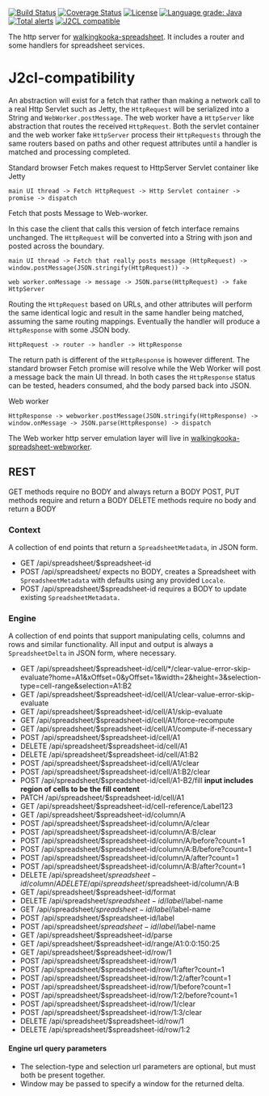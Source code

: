 [![Build Status](https://github.com/mP1/walkingkooka-spreadsheet-server/actions/workflows/build.yaml/badge.svg)](https://github.com/mP1/walkingkooka-spreadsheet-server/actions/workflows/build.yaml/badge.svg)
[![Coverage Status](https://coveralls.io/repos/github/mP1/walkingkooka-spreadsheet-server/badge.svg?branch=master)](https://coveralls.io/repos/github/mP1/walkingkooka-spreadsheet-server?branch=master)
[![License](https://img.shields.io/badge/License-Apache%202.0-blue.svg)](https://opensource.org/licenses/Apache-2.0)
[![Language grade: Java](https://img.shields.io/lgtm/grade/java/g/mP1/walkingkooka-spreadsheet-server.svg?logo=lgtm&logoWidth=18)](https://lgtm.com/projects/g/mP1/walkingkooka-spreadsheet-server/context:java)
[![Total alerts](https://img.shields.io/lgtm/alerts/g/mP1/walkingkooka-spreadsheet-server.svg?logo=lgtm&logoWidth=18)](https://lgtm.com/projects/g/mP1/walkingkooka-spreadsheet-server/alerts/)
[![J2CL compatible](https://img.shields.io/badge/J2CL-compatible-brightgreen.svg)](https://github.com/mP1/j2cl-central)


The http server for [walkingkooka-spreadsheet](https://github.com/mP1/walkingkooka-spreadsheet). It includes a router
and some handlers for spreadsheet services. 



# J2cl-compatibility

An abstraction will exist for a fetch that rather than making a network call to a real Http Servlet such as Jetty,
the `HttpRequest` will be serialized into a String and `WebWorker.postMessage`. The web worker have a `HttpServer` like
abstraction that routes the received `HttpRequest`. Both the servlet container and the web worker fake `HttpServer` process
their `HttpRequests` through the same routers based on paths and other request attributes until a handler is matched
and processing completed.



Standard browser Fetch makes request to HttpServer Servlet container like Jetty

```
main UI thread -> Fetch HttpRequest -> Http Servlet container -> promise -> dispatch
```



Fetch that posts Message to Web-worker.

In this case the client that calls this version of fetch interface remains unchanged. The `HttpRequest` will be converted
into a String with json and posted across the boundary.

```
main UI thread -> Fetch that really posts message (HttpRequest) -> window.postMessage(JSON.stringify(HttpRequest)) ->

web worker.onMessage -> message -> JSON.parse(HttpRequest) -> fake HttpServer
```



Routing the `HttpRequest` based on URLs, and other attributes will perform the same identical logic and result in the same
handler being matched, assuming the same routing mappings. Eventually the handler will produce a `HttpResponse` with some JSON body.

```
HttpRequest -> router -> handler -> HttpResponse
```

The return path is different of the `HttpResponse` is however different. The standard browser Fetch promise will resolve
while the Web Worker will post a message back the main UI thread. In both cases the `HttpResponse` status can be tested, headers
consumed, ahd the body parsed back into JSON.


Web worker
```
HttpResponse -> webworker.postMessage(JSON.stringify(HttpResponse) -> window.onMessage -> JSON.parse(HttpResponse) -> dispatch
```

The Web worker http server emulation layer will live in [walkingkooka-spreadsheet-webworker](https://github.com/mP1/walkingkooka-spreadsheet-webworker).



## REST

GET methods require no BODY and always return a BODY
POST, PUT methods require and return a BODY
DELETE methods require no body and return a BODY



### Context

A collection of end points that return a `SpreadsheetMetadata`, in JSON form.

- GET    /api/spreadsheet/$spreadsheet-id
- POST   /api/spreadsheet/                expects no BODY, creates a Spreadsheet with `SpreadsheetMetadata` with defaults using any provided `Locale`.
- POST   /api/spreadsheet/$spreadsheet-id requires a BODY to update existing `SpreadsheetMetadata.`



### Engine

A collection of end points that support manipulating cells, columns and rows and similar functionality.
All input and output is always a `SpreadsheetDelta` in JSON form, where necessary.

- GET /api/spreadsheet/$spreadsheet-id/cell/*/clear-value-error-skip-evaluate?home=A1&xOffset=0&yOffset=1&width=2&height=3&selection-type=cell-range&selection=A1:B2
- GET /api/spreadsheet/$spreadsheet-id/cell/A1/clear-value-error-skip-evaluate
- GET /api/spreadsheet/$spreadsheet-id/cell/A1/skip-evaluate
- GET /api/spreadsheet/$spreadsheet-id/cell/A1/force-recompute
- GET /api/spreadsheet/$spreadsheet-id/cell/A1/compute-if-necessary
- POST /api/spreadsheet/$spreadsheet-id/cell/A1
- DELETE /api/spreadsheet/$spreadsheet-id/cell/A1
- DELETE /api/spreadsheet/$spreadsheet-id/cell/A1:B2
- POST /api/spreadsheet/$spreadsheet-id/cell/A1/clear
- POST /api/spreadsheet/$spreadsheet-id/cell/A1:B2/clear
- POST /api/spreadsheet/$spreadsheet-id/cell/A1-B2/fill **input includes region of cells to be the fill content**
- PATCH /api/spreadsheet/$spreadsheet-id/cell/A1
- GET /api/spreadsheet/$spreadsheet-id/cell-reference/Label123
- GET /api/spreadsheet/$spreadsheet-id/column/A
- POST /api/spreadsheet/$spreadsheet-id/column/A/clear
- POST /api/spreadsheet/$spreadsheet-id/column/A:B/clear
- POST /api/spreadsheet/$spreadsheet-id/column/A/before?count=1
- POST /api/spreadsheet/$spreadsheet-id/column/A:B/before?count=1
- POST /api/spreadsheet/$spreadsheet-id/column/A/after?count=1
- POST /api/spreadsheet/$spreadsheet-id/column/A:B/after?count=1
- DELETE /api/spreadsheet/$spreadsheet-id/column/A DELETE /api/spreadsheet/$spreadsheet-id/column/A:B
- GET /api/spreadsheet/$spreadsheet-id/format
- DELETE /api/spreadsheet/$spreadsheet-id/label/$label-name
- GET    /api/spreadsheet/$spreadsheet-id/label/$label-name
- POST /api/spreadsheet/$spreadsheet-id/label
- POST /api/spreadsheet/$spreadsheet-id/label/$label-name
- GET /api/spreadsheet/$spreadsheet-id/parse
- GET /api/spreadsheet/$spreadsheet-id/range/A1:0:0:150:25
- GET /api/spreadsheet/$spreadsheet-id/row/1
- POST /api/spreadsheet/$spreadsheet-id/row/1
- POST /api/spreadsheet/$spreadsheet-id/row/1/after?count=1
- POST /api/spreadsheet/$spreadsheet-id/row/1:2/after?count=1
- POST /api/spreadsheet/$spreadsheet-id/row/1/before?count=1
- POST /api/spreadsheet/$spreadsheet-id/row/1:2/before?count=1
- POST /api/spreadsheet/$spreadsheet-id/row/1/clear
- POST /api/spreadsheet/$spreadsheet-id/row/1:3/clear
- DELETE /api/spreadsheet/$spreadsheet-id/row/1
- DELETE /api/spreadsheet/$spreadsheet-id/row/1:2

#### Engine url query parameters
- The selection-type and selection url parameters are optional, but must both be present together.
- Window may be passed to specify a window for the returned delta.
